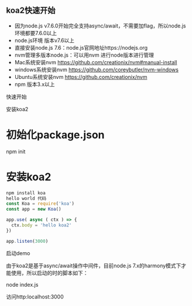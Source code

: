 ## koa2快速开始

- 因为node.js v7.6.0开始完全支持async/await，不需要加flag，所以node.js环境都要7.6.0以上
- node.js环境 版本v7.6以上
- 直接安装node.js 7.6：node.js官网地址https://nodejs.org
- nvm管理多版本node.js：可以用nvm 进行node版本进行管理
- Mac系统安装nvm https://github.com/creationix/nvm#manual-install
- windows系统安装nvm https://github.com/coreybutler/nvm-windows
- Ubuntu系统安装nvm https://github.com/creationix/nvm
- npm 版本3.x以上

快速开始

安装koa2

# 初始化package.json

npm init

# 安装koa2 

```js
npm install koa
hello world 代码
const Koa = require('koa')
const app = new Koa()

app.use( async ( ctx ) => {
  ctx.body = 'hello koa2'
})

app.listen(3000)
```

启动demo

由于koa2是基于async/await操作中间件，目前node.js 7.x的harmony模式下才能使用，所以启动的时的脚本如下：

node index.js

访问http:localhost:3000


